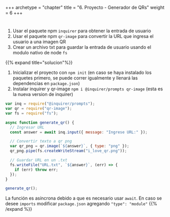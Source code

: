 +++
archetype = "chapter"
title = "6. Proyecto - Generador de QRs"
weight = 6
+++

#

1. Usar el paquete npm `inquirer` para obtener la entrada de usuario
2. Usar el paquete npm `qr-image` para convertir la URL que ingresa el usuario a una imagen QR
3. Crear un archivo txt para guardar la entrada de usuario usando el modulo nativo de node `fs`
   <br>

{{% expand title="solucion"%}}

1. Inicializar el proyecto con `npm init` (en caso se haya instalado los paquetes primero, se puede correr igualmente y llenará las dependencias en `package.json`)
2. Instalar inquirer y qr-image ```npm i @inquirer/prompts qr-image``` (esta es la nueva version de inquirer)


```js
var inq = require("@inquirer/prompts");
var qr = require("qr-image");
var fs = require("fs");

async function generate_qr() {
  // Ingresar URL
  const answer = await inq.input({ message: "Ingrese URL:" });

  // Convertir texto a qr png
  var qr_png = qr.image(`${answer}`, { type: "png" });
  qr_png.pipe(fs.createWriteStream("i_love_qr.png"));

  // Guardar URL en un .txt
  fs.writeFile("URL.txt", `${answer}`, (err) => {
    if (err) throw err;    
  });
}

generate_qr();
```
La función es asíncrona debido a que es necesario usar `await`. En caso se desee `imports` modificar `package.json` agregando `"type": "module"`
{{% /expand %}}

